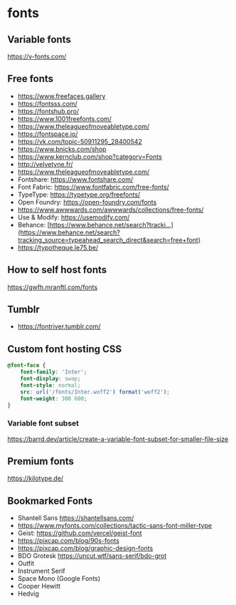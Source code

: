 # fonts

## Variable fonts

https://v-fonts.com/

## Free fonts

- https://www.freefaces.gallery
- https://fontsss.com/
- https://fontshub.pro/
- https://www.1001freefonts.com/
- https://www.theleagueofmoveabletype.com/
- https://fontspace.io/
- https://vk.com/topic-50911295_28400542
- https://www.bnicks.com/shop
- https://www.kernclub.com/shop?category=Fonts
- http://velvetyne.fr/
- https://www.theleagueofmoveabletype.com/
- Fontshare: https://www.fontshare.com/
- Font Fabric: https://www.fontfabric.com/free-fonts/
- TypeType: https://typetype.org/freefonts/
- Open Foundry: https://open-foundry.com/fonts
- https://www.awwwards.com/awwwards/collections/free-fonts/
- Use & Modify: https://usemodify.com/
- Behance: [https://www.behance.net/search?tracki...](https://www.behance.net/search?tracking_source=typeahead_search_direct&search=free+font)
- https://typotheque.le75.be/


## How to self host fonts

https://gwfh.mranftl.com/fonts

## Tumblr

- https://fontriver.tumblr.com/

## Custom font hosting CSS

```css
@font-face {
    font-family: 'Inter';
    font-display: swap;
    font-style: normal;
    src: url('/fonts/Inter.woff2') format('woff2');
    font-weight: 300 600;
}
```

### Variable font subset

https://barrd.dev/article/create-a-variable-font-subset-for-smaller-file-size

## Premium fonts

https://kilotype.de/

## Bookmarked Fonts

- Shantell Sans  https://shantellsans.com/
- https://www.myfonts.com/collections/tactic-sans-font-miller-type
- Geist: https://github.com/vercel/geist-font
- https://pixcap.com/blog/90s-fonts
- https://pixcap.com/blog/graphic-design-fonts
- BDO Grotesk  https://uncut.wtf/sans-serif/bdo-grot 
- Outfit
- Instrument Serif
- Space Mono (Google Fonts)
- Cooper Hewitt
- Hedvig

